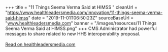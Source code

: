+++ 
title = "11 Things Seema Verma Said at HIMSS "
cleanUrl = "https://www.healthleadersmedia.com/innovation/11-things-seema-verma-said-himss"
date = "2019-11-01T06:50:23Z"
sourceBaseUrl = "www.healthleadersmedia.com"
banner = "/images/resources/11 Things Seema Verma Said at HIMSS.png"
+++
CMS Administrator had powerful messages to share related to new HHS interoperability proposal. <br><br><a target="_blank" href=https://www.healthleadersmedia.com/innovation/11-things-seema-verma-said-himss>Read on healthleadersmedia.com</a>
